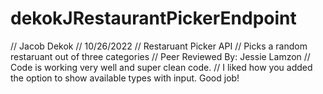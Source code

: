# dekokJRestaurantPickerEndpoint
// Jacob Dekok
// 10/26/2022
// Restaruant Picker API
// Picks a random restaruant out of three categories
// Peer Reviewed By: Jessie Lamzon
// Code is working very well and super clean code.
// I liked how you added the option to show available types with input.  Good job!

